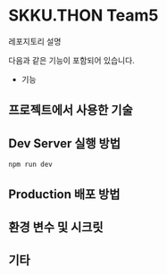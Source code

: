 # SKKU.THON Team5

레포지토리 설명

다음과 같은 기능이 포함되어 있습니다.

- 기능

## 프로젝트에서 사용한 기술

## Dev Server 실행 방법

`npm run dev`

## Production 배포 방법

## 환경 변수 및 시크릿

## 기타

